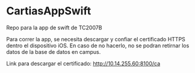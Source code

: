 # CartiasAppSwift

Repo para la app de swift de TC2007B

Para correr la app, se necesita descargar y confiar el certificado HTTPS dentro el dispositivo iOS. En caso de no hacerlo, no se podran retirnar los datos de la base de datos en campus.

Link para descargar el certificado: http://10.14.255.60:8100/ca
